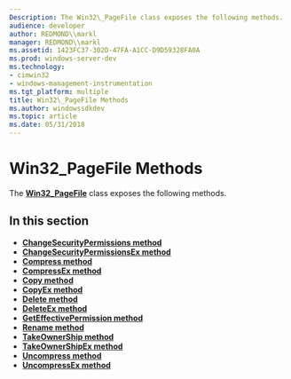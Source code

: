 ```yaml
---
Description: The Win32\_PageFile class exposes the following methods.
audience: developer
author: REDMOND\\markl
manager: REDMOND\\markl
ms.assetid: 1423FC37-302D-47FA-A1CC-D9D59328FA0A
ms.prod: windows-server-dev
ms.technology:
- cimwin32
- windows-management-instrumentation
ms.tgt_platform: multiple
title: Win32\_PageFile Methods
ms.author: windowssdkdev
ms.topic: article
ms.date: 05/31/2018
---
```


# Win32\_PageFile Methods

The [**Win32\_PageFile**](win32-pagefile.md) class exposes the following methods.

## In this section

-   [**ChangeSecurityPermissions method**](changesecuritypermissions-method-in-class-win32-pagefile.md)
-   [**ChangeSecurityPermissionsEx method**](changesecuritypermissionsex-method-in-class-win32-pagefile.md)
-   [**Compress method**](compress-method-in-class-win32-pagefile.md)
-   [**CompressEx method**](compressex-method-in-class-win32-pagefile.md)
-   [**Copy method**](copy-method-in-class-win32-pagefile.md)
-   [**CopyEx method**](copyex-method-in-class-win32-pagefile.md)
-   [**Delete method**](delete-method-in-class-win32-pagefile.md)
-   [**DeleteEx method**](deleteex-method-in-class-win32-pagefile.md)
-   [**GetEffectivePermission method**](geteffectivepermission-method-in-class-win32-pagefile.md)
-   [**Rename method**](rename-method-in-class-win32-pagefile.md)
-   [**TakeOwnerShip method**](takeownership-method-in-class-win32-pagefile.md)
-   [**TakeOwnerShipEx method**](takeownershipex-method-in-class-win32-pagefile.md)
-   [**Uncompress method**](uncompress-method-in-class-win32-pagefile.md)
-   [**UncompressEx method**](uncompressex-method-in-class-win32-pagefile.md)

 

 



